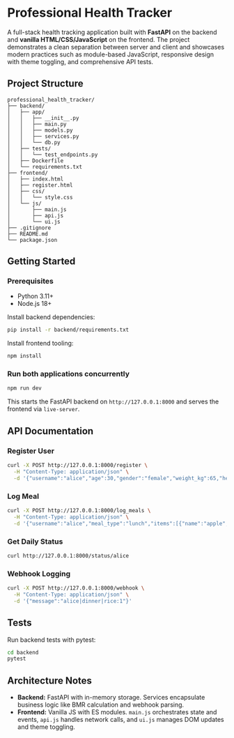 # Professional Health Tracker

A full-stack health tracking application built with **FastAPI** on the backend and **vanilla HTML/CSS/JavaScript** on the frontend. The project demonstrates a clean separation between server and client and showcases modern practices such as module-based JavaScript, responsive design with theme toggling, and comprehensive API tests.

## Project Structure
```
professional_health_tracker/
├── backend/
│   ├── app/
│   │   ├── __init__.py
│   │   ├── main.py
│   │   ├── models.py
│   │   ├── services.py
│   │   └── db.py
│   ├── tests/
│   │   └── test_endpoints.py
│   ├── Dockerfile
│   └── requirements.txt
├── frontend/
│   ├── index.html
│   ├── register.html
│   ├── css/
│   │   └── style.css
│   └── js/
│       ├── main.js
│       ├── api.js
│       └── ui.js
├── .gitignore
├── README.md
└── package.json
```

## Getting Started

### Prerequisites
- Python 3.11+
- Node.js 18+

Install backend dependencies:
```bash
pip install -r backend/requirements.txt
```

Install frontend tooling:
```bash
npm install
```

### Run both applications concurrently
```bash
npm run dev
```
This starts the FastAPI backend on `http://127.0.0.1:8000` and serves the frontend via `live-server`.

## API Documentation

### Register User
```bash
curl -X POST http://127.0.0.1:8000/register \
  -H "Content-Type: application/json" \
  -d '{"username":"alice","age":30,"gender":"female","weight_kg":65,"height_cm":170}'
```

### Log Meal
```bash
curl -X POST http://127.0.0.1:8000/log_meals \
  -H "Content-Type: application/json" \
  -d '{"username":"alice","meal_type":"lunch","items":[{"name":"apple","quantity":1}]}'
```

### Get Daily Status
```bash
curl http://127.0.0.1:8000/status/alice
```

### Webhook Logging
```bash
curl -X POST http://127.0.0.1:8000/webhook \
  -H "Content-Type: application/json" \
  -d '{"message":"alice|dinner|rice:1"}'
```

## Tests

Run backend tests with pytest:
```bash
cd backend
pytest
```

## Architecture Notes
- **Backend:** FastAPI with in-memory storage. Services encapsulate business logic like BMR calculation and webhook parsing.
- **Frontend:** Vanilla JS with ES modules. `main.js` orchestrates state and events, `api.js` handles network calls, and `ui.js` manages DOM updates and theme toggling.
